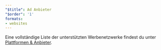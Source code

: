 ```yaml
---
"$title": Ad Anbieter
"$order": '1'
formats:
- websites
---
```


Eine vollständige Liste der unterstützten Werbenetzwerke findest du unter [Plattformen & Anbieter](../../../../support/faq/platform-and-vendor-partners.md).
